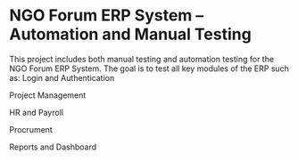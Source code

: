 ﻿# NGO Forum ERP System – Automation and Manual Testing
 This project includes both manual testing and automation testing for the NGO Forum ERP System.
The goal is to test all key modules of the ERP such as:
Login and Authentication

Project Management

HR and Payroll

Procrument

Reports and Dashboard


